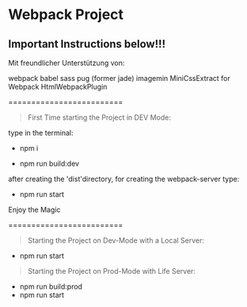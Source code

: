 # Webpack Project

## Important Instructions below!!!



Mit freundlicher Unterstützung von:

  webpack
  babel
  sass
  pug (former jade)
  imagemin
  MiniCssExtract for Webpack
  HtmlWebpackPlugin


=========================
> First Time starting the Project in DEV Mode:

type in the terminal:

-  npm i  <!-- this will install all the dev-dependencies that zou will need for the project -->

-  npm run build:dev <!-- this will create the dist directory with de dev-production build -->

after creating the 'dist'directory, for creating the webpack-server type:

-  npm run start <!-- will start the webpack life server with browser synchronisation -->

Enjoy the Magic

=========================

> Starting the Project on Dev-Mode with a Local Server:

-  npm run start

> Starting the Project on Prod-Mode with Life Server:

- npm run build:prod
- npm run start

